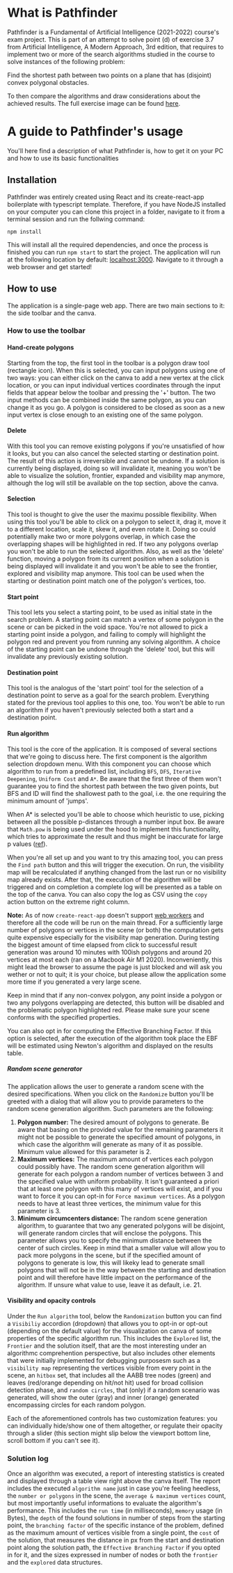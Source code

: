 # What is Pathfinder

Pathfinder is a Fundamental of Artificial Intelligence (2021-2022) course's exam project. This is part of an attempt to solve point (d) of exercise 3.7 from <emph>Artificial Intelligence, A Modern Approach, 3rd edition<emph>, that requires to implement two or more of the search algorithms studied in the course to solve instances of the following problem: 
  
Find the shortest path between two points on a plane that has (disjoint) convex polygonal obstacles.
  
To then compare the algorithms and draw considerations about the achieved results. The full exercise image can be found [here](https://www.dcc.fc.up.pt/~ines/aulas/1112/SI/exCap3.pdf). 

# A guide to Pathfinder's usage

You'll here find a description of what Pathfinder is, how to get it on your PC and how to use its basic functionalities

## Installation

Pathfinder was entirely created using React and its create-react-app boilerplate with typescript template. Therefore, if you have NodeJS installed on your computer you can clone this project in a folder, navigate to it from a terminal session and run the follwing command:

`npm install`

This will install all the required dependencies, and once the process is finished you can run `npm start` to start the project. The application will run at the following location by default: [localhost:3000](https://localhost:3000). Navigate to it through a web browser and get started!

## How to use

The application is a single-page web app. There are two main sections to it: the side toolbar and the canva. 

### How to use the toolbar
#### Hand-create polygons

Starting from the top, the first tool in the toolbar is a polygon draw tool (rectangle icon). When this is selected, you can input polygons using one of two ways: you can either click on the canva to add a new vertex at the click location, or you can input individual vertices coordinates through the input fields that appear below the toolbar and pressing the '+' button. The two input methods can be combined inside the same polygon, as you can change it as you go. A polygon is considered to be closed as soon as a new input vertex is close enough to an existing one of the same polygon. 

#### Delete

With this tool you can remove existing polygons if you're unsatisfied of how it looks, but you can also cancel the selected starting or destination point. The result of this action is irreversible and cannot be undone. If a solution is currently being displayed, doing so will invalidate it, meaning you won't be able to visualize the solution, frontier, expanded and visibility map anymore, although the log will still be available on the top section, above the canva. 

#### Selection

This tool is thought to give the user the maximu
  possible flexibility. When using this tool you'll be able to click on a polygon to select it, drag it, move it to a different location, scale it, skew it, and even rotate it. Doing so could potentially make two or more polygons overlap, in which case the overlapping shapes will be highlighted in red. If two any polygons overlap you won't be able to run the selected algorithm. Also, as well as the 'delete' function, moving a polygon from its current position when a solution is being displayed will invalidate it and you won't be able to see the frontier, explored and visibility map anymore. This tool can be used when the starting or destination point match one of the polygon's vertices, too. 

#### Start point

This tool lets you select a starting point, to be used as initial state in the search problem. A starting point can match a vertex of some polygon in the scene or can be picked in the void space. You're not allowed to pick a starting point inside a polygon, and failing to comply will highlight the polygon red and prevent you from running any solving algorithm. A choice of the starting point can be undone through the 'delete' tool, but this will invalidate any previously existing solution.

#### Destination point

This tool is the analogus of the 'start point' tool for the selection of a destination point to serve as a goal for the search problem. Everything stated for the previous tool applies to this one, too. You won't be able to run an algorithm if you haven't previously selected both a start and a destination point.

#### Run algorithm

This tool is the core of the application. It is composed of several sections that we're going to discuss here. The first component is the algorithm selection dropdown menu. With this component you can choose which algorithm to run from a predefined list, including `BFS`, `DFS`, `Iterative Deepening`, `Uniform Cost` and `A*`. Be aware that the first three of them won't guarantee you to find the shortest path between the two given points, but BFS and ID will find the shallowest path to the goal, i.e. the one requiring the minimum amount of 'jumps'. 
  
When A* is selected you'll be able to choose which heuristic to use, picking between all the possible p-distances through a number input box. Be aware that `Math.pow` is being used under the hood to implement this functionality, which tries to approximate the result and thus might be inaccurate for large p values ([ref](https://stackoverflow.com/questions/48905858/math-pow-gives-wrong-result)).

When you're all set up and you want to try this amazing tool, you can press the `Find path` button and this will trigger the execution. On run, the visibility map will be recalculated if anything changed from the last run or no visibility map already exists. After that, the execution of the algorithm will be triggered and on completion a complete log will be presented as a table on the top of the canva. You can also copy the log as CSV using the `copy` action button on the extreme right column. 

<b>Note:</b> As of now `create-react-app` doesn't support [web workers](https://it.wikipedia.org/wiki/Web_worker) and therefore all the code will be run on the main thread. For a sufficiently large number of polygons or vertices in the scene (or both) the computation gets quite expensive especially for the visibility map generation. During testing the biggest amount of time elapsed from click to successful result generation was around 10 minutes with 100ish polygons and around 20 vertices at most each (ran on a Macbook Air M1 2020). Inconveniently, this might lead the browser to assume the page is just blocked and will ask you wether or not to quit; it is your choice, but please allow the application some more time if you generated a very large scene.

Keep in mind that if any non-convex polygon, any point inside a polygon or two any polygons overlapping are detected, this button will be disabled and the problematic polygon highlighted red. Please make sure your scene conforms with the specified properties. 

You can also opt in for computing the Effective Branching Factor. If this option is selected, after the execution of the algorithm took place the EBF will be estimated using Newton's algorithm and displayed on the results table. 

##### Random scene generator
The application allows the user to generate a random scene with the desired specifications. When you click on the `Randomize` button you'll be greeted with a dialog that will allow you to provide parameters to the random scene generation algorithm. Such parameters are the following:
<ol>
  <li>
    <b>Polygon number:</b> The desired amount of polygons to generate. Be aware that basing on the provided value for the remaining parameters it might not     be possible to generate the specified amount of polygons, in which case the algorithm will generate as many of it as possible. Minimum value allowed       for this parameter is 2.
  </li>
  <li>
    <b>Maximum vertices:</b> The maximum amount of vertices each polygon could possibly have. The random scene generation algorithm will generate for each    polygon a random number of vertices between 3 and the specified value with uniform probability. It isn't guaranteed a priori that at least one polygon      with this many of vertices will exist, and if you want to force it you can opt-in for <code>Force maximum vertices</code>. As a polygon needs to have at    least three vertices, the minimum value for this parameter is 3.
  </li>
  <li>
    <b>Minimum circumcenters distance:</b> The random scene generation algorithm, to guarantee that two any generated polygons will be disjoint, will           generate random circles that will enclose the polygons. This parameter allows you to specify the minimum distance between the center of such circles.       Keep in mind that a smaller value will allow you to pack more polygons in the scene, but if the specified amount of polygons to generate is low, this       will likeky lead to generate small polygons that will not be in the way between the starting and destination point and will therefore have little           impact on the performance of the algorithm. If unsure what value to use, leave it as default, i.e. 21.
  </li>
</ol>

#### Visibility and opacity controls

Under the `Run algorithm` tool, below the `Randomization` button you can find a `Visibiliy` accordion (dropdown) that allows you to opt-in or opt-out (depending on the default value) for the visualization on canva of some properties of the specific algorithm run. This includes the `Explored` list, the `Frontier` and the solution itself, that are the most interesting under an algorithmc comprehention perspective, but also includes other elements that were initially implemented for debugging purposesm such as a `visibility map` representing the vertices visible from every point in the scene, an `hitbox` set, that includes all the AABB tree nodes (green) and leaves (red/orange depending on hit/not hit) used for broad collision detection phase, and `random circles`, that (only) if a random scenario was generated, will show the outer (gray) and inner (orange) generated encompassing circles for each random polygon. 

Each of the aforementioned controls has two customization features: you can individually hide/show one of them altogether, or regulate their opacity through a slider (this section might slip below the viewport bottom line, scroll bottom if you can't see it). 

### Solution log

Once an algorithm was executed, a report of interesting statistics is created and displayed through a table view right above the canva itself. The report includes the executed `algorithm name` just in case you're feeling heedless, the `number or polygons` in the scene, the `average & maximum vertices` count, but most importantly useful informations to evaluate the algorithm's performance. This includes the `run time` (in milliseconds), `memory` usage (in Bytes), the `depth` of the found solutions in number of steps from the starting point, the `branching factor` of the specific instance of the problem, defined as the maximum amount of vertices visible from a single point, the `cost` of the solution, that measures the distance in px from the start and destination point along the solution path, the `Effective Branching Factor` if you opted in for it, and the sizes expressed in number of nodes or both the `frontier` and the `explored` data structures.
